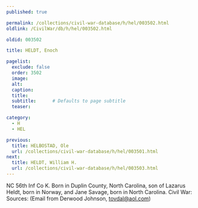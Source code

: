 ```yaml
---
published: true

permalink: /collections/civil-war-database/h/hel/003502.html
oldlink: /CivilWar/db/h/hel/003502.html

oldid: 003502

title: HELDT, Enoch

pagelist:
  exclude: false
  order: 3502
  image: 
  alt:
  caption:
  title:
  subtitle:      # Defaults to page subtitle
  teaser:

category: 
  - H 
  - HEL

previous:
  title: HELBOSTAD, Ole
  url: /collections/civil-war-database/h/hel/003501.html  
next:
  title: HELDT, William H.
  url: /collections/civil-war-database/h/hel/003503.html   
---
```

NC 56th Inf Co K. Born in Duplin County, North Carolina, son of Lazarus Heldt, born in Norway, and Jane Savage, born in North Carolina. Civil War: Sources: (Email from Derwood Johnson, [tovdal@aol.com](mailto:tovdal@aol.com))